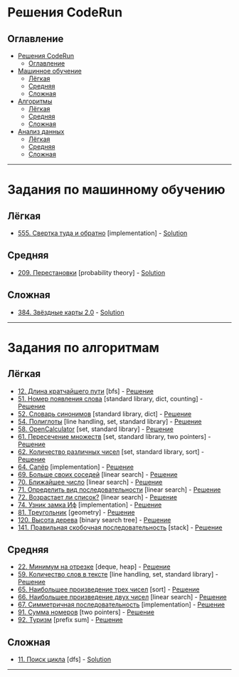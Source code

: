 # Решения CodeRun

## Оглавление

- [Решения CodeRun](#coderun-solutions)
  - [Оглавление](#table-of-contents)
- [Машинное обучение](#ml-problem-list-)
  - [Лёгкая](#easy-)
  - [Средняя](#medium-)
  - [Сложная](#hard-)
- [Алгоритмы](#problem-list-algorithms-)
  - [Лёгкая](#easy--1)
  - [Средняя](#medium--1)
  - [Сложная](#hard--1)
- [Анализ данных](#problem-list-data-analysis-)
  - [Лёгкая](#easy--2)
  - [Средняя](#medium--2)
  - [Сложная](#hard--2)


---

# Задания по машинному обучению <a name="ml-problem-list"></a>

## Лёгкая <a name="easy-"></a>

* [555. Свертка туда и обратно](https://coderun.yandex.ru/problem/bundle-on-fingers/) [implementation] - [Solution](ML/Easy/555_bundle_on_fingers)

## Средняя <a name="medium-"></a>

* [209. Перестановки](https://coderun.yandex.ru/problem/permutations/) [probability theory] - [Solution](ML/Medium/209_permutations)


## Сложная <a name="hard-"></a>
* [384. Звёздные карты 2.0](https://coderun.yandex.ru/problem/star-maps-v2/) - [Solution](ML/Hard/384_star_maps_v2)

---

# Задания по алгоритмам <a name="problem-list-algoritms"></a>

## Лёгкая <a name="easy--1"></a>

* [12. Длина кратчайшего пути](https://coderun.yandex.ru/problem/shortest-path-length/) [bfs] - [Решение](Алгоритмы/Лёгкая/12_Длина_кратчайшего_пути.ipynb)
* [51. Номер появления слова](https://coderun.yandex.ru/problem/word-appearance-number/) [standard library, dict, counting] - [Решение](Алгоритмы/Лёгкая/51_Номер_появления_слова.ipynb)
* [52. Словарь синонимов](https://coderun.yandex.ru/problem/dictionary-synonyms/) [standard library, dict] - [Решение](Алгоритмы/Лёгкая/52_Словарь_синонимов.ipynb)
* [54. Полиглоты](https://coderun.yandex.ru/problem/polyglots/) [line handling, set, standard library] - [Решение](Алгоритмы/Лёгкая/54_Полиглоты.ipynb)
* [58. OpenCalculator](https://coderun.yandex.ru/problem/open-calculator/) [set, standard library] - [Решение](Алгоритмы/Лёгкая/58_OpenCalculator.ipynb)
* [61. Пересечение множеств](https://coderun.yandex.ru/problem/intersection-sets/) [set, standard library, two pointers] - [Решение](Алгоритмы/Лёгкая/61_Пересечение_множеств.ipynb)
* [62. Количество различных чисел](https://coderun.yandex.ru/problem/number-different-numbers/) [set, standard library, sort] - [Решение](Алгоритмы/Лёгкая/62_Количество_различных_чисел.ipynb)
* [64. Сапёр](https://coderun.yandex.ru/problem/sapper/) [implementation] - [Решение](Алгоритмы/Лёгкая/64_Сапёр.ipynb)
* [69. Больше своих соседей](https://coderun.yandex.ru/problem/more-your-neighbors/) [linear search] - [Решение](Алгоритмы/Лёгкая/69_Больше_своих_соседей.ipynb)
* [70. Ближайшее число](https://coderun.yandex.ru/problem/nearest-number/) [linear search] - [Решение](Алгоритмы/Лёгкая/70_Ближайшее_число.ipynb)
* [71. Определить вид последовательности](https://coderun.yandex.ru/problem/determine-type-sequence/) [linear search] - [Решение](Алгоритмы/Лёгкая/71_OpenCalculator.ipynb)
* [72. Возрастает ли список?](https://coderun.yandex.ru/problem/list-growing/) [linear search] - [Решение](Алгоритмы/Лёгкая/72_Возрастает_ли_список_.ipynb)
* [74. Узник замка Иф](https://coderun.yandex.ru/problem/castle-if/) [implementation] - [Решение](Алгоритмы/Лёгкая/74_Узник_замка_Иф.ipynb)
* [81. Треугольник](https://coderun.yandex.ru/problem/triangle/) [geometry] - [Решение](Алгоритмы/Лёгкая/81_Треугольник.ipynb)
* [120. Высота дерева](https://coderun.yandex.ru/problem/tree-height/) [binary search tree] - [Решение](Алгоритмы/Лёгкая/120_Высота_дерева.ipynb)
* [141. Правильная скобочная последовательность](https://coderun.yandex.ru/problem/correct-bracket-sequence/) [stack] - [Решение](Алгоритмы/Лёгкая/141_Правильная_скобочная_последовательность.ipynb)


## Средняя <a name="medium--1"></a>

* [22. Минимум на отрезке](https://coderun.yandex.ru/problem/minimum-of-the-segment/) [deque, heap] - [Решение](Алгоритмы/Средняя/22_Минимум_на_отрезке.ipynb)
* [59. Количество слов в тексте](https://coderun.yandex.ru/problem/number-words-text/) [line handling, set, standard library] - [Решение](Алгоритмы/Средняя/59_Количество_слов_в_тексте.ipynb)
* [65. Наибольшее произведение трех чисел](https://coderun.yandex.ru/problem/largest-product-three-numbers/) [sort] - [Решение](Алгоритмы/Средняя/65_Наибольшее_произведение_трех_чисел.ipynb)
* [66. Наибольшее произведение двух чисел](https://coderun.yandex.ru/problem/largest-product-two-numbers/) [linear search] - [Решение](Алгоритмы/Средняя/66_Наибольшее_произведение_двух_чисел.ipynb)
* [67. Симметричная последовательность](https://coderun.yandex.ru/problem/symmetric-sequence/) [implementation] - [Решение](Алгоритмы/Средняя/67_Симметричная_последовательность.ipynb)
* [91. Сумма номеров](https://coderun.yandex.ru/problem/sum-of-numbers/) [two pointers] - [Решение](Алгоритмы/Средняя/91_Сумма_номеров.ipynb)
* [92. Туризм](https://coderun.yandex.ru/problem/tourism/) [prefix sum] - [Решение](Алгоритмы/Средняя/92_Туризм.ipynb)

## Сложная <a name="hard--1"></a>

* [11. Поиск цикла](https://coderun.yandex.ru/problem/cycle-search/) [dfs] - [Solution](Algorithms/Medium/11_cycle_search)
---


